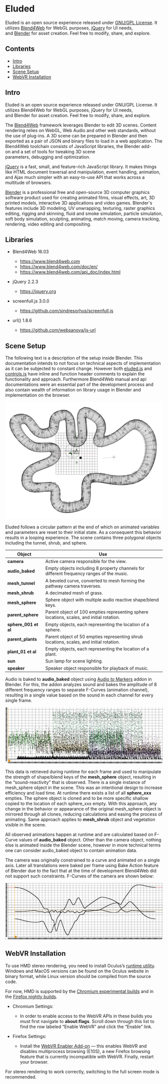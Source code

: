 Eluded
======

Eluded is an open source experience released under [GNU/GPL
License](http://www.gnu.org/licenses/gpl-3.0.html). It
utilizes [Blend4Web](http://www.gnu.org/licenses/gpl-3.0.html) for WebGL
purposes, [jQuery](https://jquery.com/) for UI needs,
and [Blender](https://www.blender.org/) for asset creation. Feel free to
modify, share, and explore.


Contents
-------

-   [Intro](#intro)
-   [Libraries](#libraries)
-   [Scene Setup](#scene-setup)
-   [WebVR Installation](#webvr-installation)

Intro
-----

Eluded is an open source experience released under GNU/GPL License. It
utilizes Blend4Web for WebGL purposes, jQuery for UI needs,
and Blender for asset creation. Feel free to modify, share, and explore.

The [Blend4Web](https://en.wikipedia.org/wiki/Blend4Web) framework
leverages Blender to edit 3D scenes. Content rendering relies
on WebGL, Web Audio and other web standards, without the use
of plug-ins. A 3D scene can be prepared in Blender and then exported as
a pair of JSON and binary files to load in a web application. The
Blend4Web toolchain consists of JavaScript libraries, the
Blender add-on and a set of tools for tweaking 3D scene
parameters, debugging and optimization.

[jQuery](https://en.wikipedia.org/wiki/JQuery) is a fast, small, and
feature-rich JavaScript library. It makes things like HTML document
traversal and manipulation, event handling, animation, and Ajax much
simpler with an easy-to-use API that works across a multitude of
browsers.

[Blender](https://en.wikipedia.org/wiki/Blender_(software)) is a
professional free and open-source 3D computer graphics software product
used for creating animated films, visual effects, art, 3D printed
models, interactive 3D applications and video games. Blender's features
include 3D modeling, UV unwrapping, texturing, raster graphics editing,
rigging and skinning, fluid and smoke simulation, particle simulation,
soft body simulation, sculpting, animating, match moving, camera
tracking, rendering, video editing and compositing.

Libraries
---------

-   Blend4Web 16.03
    -   <https://www.blend4web.com>
    -   <https://www.blend4web.com/doc/en/>
    -   <https://www.blend4web.com/api_doc/index.html>

-   jQuery 2.2.3
    -   <https://jquery.org>

-   screenfull.js 3.0.0
    -   <https://github.com/sindresorhus/screenfull.js>

-   url() 1.8.6
    -   <https://github.com/websanova/js-url>

Scene Setup
-----------

The following text is a description of the setup inside Blender. This
documentation intends to not focus on technical aspects of
implementation as it can be subjected to constant change. However both
[eluded.js](https://github.com/Eluded/eluded.github.io/blob/master/js/eluded.js)
and
[controls.js](https://github.com/Eluded/eluded.github.io/blob/master/js/controls.js)
have inline and function header comments to explain the functionality
and approach. Furthermore Blend4Web manual and api documentations were
an essential part of the development process and also contain wealth of
information on library usage in Blender and implementation on the
browser.

![](media/image2.png)

Eluded follows a circular pattern at the end of which on animated
variables and parameters are reset to their initial state. As a
consequent this behavior results in a looping experience. The scene
contains three polygonal objects including the tunnel, shrub, and
sphere.

| Object           | Use                                                                                       |
|------------------|-------------------------------------------------------------------------------------------|
| **camera**           | Active camera responsible for the view.                                                   |
| **audio_baked**      | Empty objects including 8 property channels for different frequency ranges of the music.  |
| **mesh_tunnel**      | A beveled curve, converted to mesh forming the pathway camera traverses.                  |
| **mesh_shrub**       | A decimated mesh of grass.                                                                |
| **mesh_sphere**      | Sphere object with multiple audio reactive shape/blend keys.                              |
| **parent_sphere**    | Parent object of 100 empties representing sphere locations, scales, and initial rotation. |
| **sphere_001 et al** | Empty objects, each representing the location of a sphere.                                |
| **parent_plants**    | Parent object of 50 empties representing shrub locations, scales, and initial rotation.   |
| **plant_01 et al**   | Empty objects, each representing the location of a plant.                                 |
| **sun**              | Sun lamp for scene lighting.                                                              |
| **speaker**          | Speaker object responsible for playback of music.                                         |

Audio is baked to **audio\_baked** object using [Audio to
Markers](https://github.com/JacquesLucke/AudioToMarkers) addon in
Blender. For this, the addon analyzes sound and bakes the amplitude of 8
different frequency ranges to separate F-Curves (animation channel),
resulting in a single value based on the sound in each channel for every
single frame.

![](media/image3.png)

This data is retrieved during runtime for each frame and used to
manipulate the strength of shape/blend keys of the **mesh\_sphere**
object, resulting in the “sound-reactivity” that is observed. There is a
single instance of mesh\_sphere object in the scene. This was an
intentional design to increase efficiency and load time. At runtime
there exists a list of all **sphere\_xxx** empties. The sphere object is
cloned and to be more specific shallow copied to the location of each
sphere\_xxx empty. With this approach, any change in the behavior or
appearance of the original mesh\_sphere object is mirrored through all
clones, reducing calculations and easing the process of animating. Same
approach applies to **mesh\_shrub** object and vegetation visible in the
scene.

All observed animations happen at runtime and are calculated based on
F-Curve values of **audio\_baked** object. Other than the camera object,
nothing else is animated inside the Blender scene, however in more
technical terms one can consider audio\_baked object to contain
animation data.

The camera was originally constrained to a curve and animated on a
single axis. Later all translations were baked per frame using Bake
Action feature of Blender due to the fact that at the time of
development Blend4Web did not support such constraints. F-Curves of the
camera are shown below:

![](media/image4.png)

WebVR Installation
------------------

To use HMD stereo rendering, you need to install Oculus’s [runtime
utility](https://developer.oculus.com/downloads/). Windows and MacOS
versions can be found on the Oculus website in binary format, while
Linux version should be compiled from the source code.

For now, HMD is supported by the [Chromium experimental
builds](http://blog.tojicode.com/2014/07/bringing-vr-to-chrome.html) and
in the [Firefox nightly builds](https://nightly.mozilla.org/).

-   Chromium Settings:
    -   In order to enable access to the WebVR APIs in these builds you
        must first navigate to **about:flags**. Scroll down through this
        list to find the row labeled “Enable WebVR” and click the
        “Enable” link.

-   Firefox Settings:
    -   Install the [WebVR Enabler
        Add-on](http://www.mozvr.com/downloads/webvr-addon-0.1.0.xpi) —
        this enables WebVR and disables multiprocess browsing (E10S), a
        new Firefox browsing feature that is currently incompatible
        with WebVR. Finally, restart your browser.

For stereo rendering to work correctly, switching to the full screen
mode is recommended.
